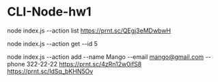 # CLI-Node-hw1

node index.js --action list
https://prnt.sc/QEgj3eMDwbwH

node index.js --action get --id 5

node index.js --action add --name Mango --email mango@gmail.com --phone 322-22-22
https://prnt.sc/4zRn12w0ifS8
https://prnt.sc/ldSq_bKHN5Ov
